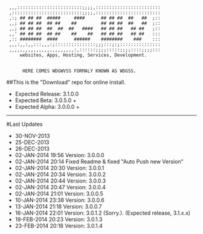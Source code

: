      ,,,::::::::::::::::::::::::;;;;,::::::::::::::::::::::::
     ,::::::::::::::::::::::::::;;;;,::::::::::::::::::::::::
     ,:; ## ## ##  #####     ####      ## ## ##  ##   ##  ;::
     ,,; ## ## ##  ## ##    ##         ## ## ##  ##   ##  ;::
     ,,; ## ## ##  ##  ##  ##   ####   ## ## ##   ## ##   ;::
     ,,' ## ## ##  ## ##    ##    ##   ## ## ##   ## ##   :::
     ,:: ########  ####      ######    ########    ###    :::
     ,,,:,,:,,:::,,,:;:::::::::::::::;;;:::;:;:::::::::::::::
     ,,,,,,,,,,,,,,,,,,,,,,,,:,::::::;;;;:::::;;;;::::;;;;:::
    	 websites, Apps, Hosting, Services, Development.     


          HERE COMES WDGWVSS FORMALY KNOWN AS WDGSS.

##This is the "Download" repo for online install.

* Expected Release: 3.1.0.0
* Expected Beta:    3.0.5.0 +  
* Expected Alpha:   3.0.0.0 + 

---

#Last Updates
 * 30-NOV-2013
 * 25-DEC-2013
 * 26-DEC-2013
 * 02-JAN-2014 19:56 Version: 3.0.0.0
 * 02-JAN-2014 20:14 Fixed Readme & fixed "Auto Push new Version"
 * 02-JAN-2014 20:30 Version: 3.0.0.1
 * 02-JAN-2014 20:34 Version: 3.0.0.2
 * 02-JAN-2014 20:44 Version: 3.0.0.3
 * 02-JAN-2014 20:47 Version: 3.0.0.4
 * 02-JAN-2014 21:01 Version: 3.0.0.5
 * 10-JAN-2014 23:38 Version: 3.0.0.6
 * 13-JAN-2014 21:18 Version: 3.0.0.7
 * 16-JAN-2014 22:01 Version: 3.0.1.2 (Sorry.). (Expected release, 3.1.x.x)
 * 19-FEB-2014 20:23 Version: 3.0.1.3
 * 23-FEB-2014 20:18 Version: 3.0.1.4